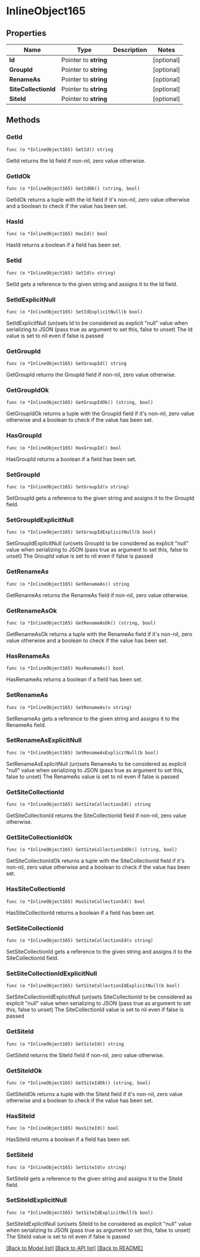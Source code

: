 # InlineObject165

## Properties

Name | Type | Description | Notes
------------ | ------------- | ------------- | -------------
**Id** | Pointer to **string** |  | [optional] 
**GroupId** | Pointer to **string** |  | [optional] 
**RenameAs** | Pointer to **string** |  | [optional] 
**SiteCollectionId** | Pointer to **string** |  | [optional] 
**SiteId** | Pointer to **string** |  | [optional] 

## Methods

### GetId

`func (o *InlineObject165) GetId() string`

GetId returns the Id field if non-nil, zero value otherwise.

### GetIdOk

`func (o *InlineObject165) GetIdOk() (string, bool)`

GetIdOk returns a tuple with the Id field if it's non-nil, zero value otherwise
and a boolean to check if the value has been set.

### HasId

`func (o *InlineObject165) HasId() bool`

HasId returns a boolean if a field has been set.

### SetId

`func (o *InlineObject165) SetId(v string)`

SetId gets a reference to the given string and assigns it to the Id field.

### SetIdExplicitNull

`func (o *InlineObject165) SetIdExplicitNull(b bool)`

SetIdExplicitNull (un)sets Id to be considered as explicit "null" value
when serializing to JSON (pass true as argument to set this, false to unset)
The Id value is set to nil even if false is passed
### GetGroupId

`func (o *InlineObject165) GetGroupId() string`

GetGroupId returns the GroupId field if non-nil, zero value otherwise.

### GetGroupIdOk

`func (o *InlineObject165) GetGroupIdOk() (string, bool)`

GetGroupIdOk returns a tuple with the GroupId field if it's non-nil, zero value otherwise
and a boolean to check if the value has been set.

### HasGroupId

`func (o *InlineObject165) HasGroupId() bool`

HasGroupId returns a boolean if a field has been set.

### SetGroupId

`func (o *InlineObject165) SetGroupId(v string)`

SetGroupId gets a reference to the given string and assigns it to the GroupId field.

### SetGroupIdExplicitNull

`func (o *InlineObject165) SetGroupIdExplicitNull(b bool)`

SetGroupIdExplicitNull (un)sets GroupId to be considered as explicit "null" value
when serializing to JSON (pass true as argument to set this, false to unset)
The GroupId value is set to nil even if false is passed
### GetRenameAs

`func (o *InlineObject165) GetRenameAs() string`

GetRenameAs returns the RenameAs field if non-nil, zero value otherwise.

### GetRenameAsOk

`func (o *InlineObject165) GetRenameAsOk() (string, bool)`

GetRenameAsOk returns a tuple with the RenameAs field if it's non-nil, zero value otherwise
and a boolean to check if the value has been set.

### HasRenameAs

`func (o *InlineObject165) HasRenameAs() bool`

HasRenameAs returns a boolean if a field has been set.

### SetRenameAs

`func (o *InlineObject165) SetRenameAs(v string)`

SetRenameAs gets a reference to the given string and assigns it to the RenameAs field.

### SetRenameAsExplicitNull

`func (o *InlineObject165) SetRenameAsExplicitNull(b bool)`

SetRenameAsExplicitNull (un)sets RenameAs to be considered as explicit "null" value
when serializing to JSON (pass true as argument to set this, false to unset)
The RenameAs value is set to nil even if false is passed
### GetSiteCollectionId

`func (o *InlineObject165) GetSiteCollectionId() string`

GetSiteCollectionId returns the SiteCollectionId field if non-nil, zero value otherwise.

### GetSiteCollectionIdOk

`func (o *InlineObject165) GetSiteCollectionIdOk() (string, bool)`

GetSiteCollectionIdOk returns a tuple with the SiteCollectionId field if it's non-nil, zero value otherwise
and a boolean to check if the value has been set.

### HasSiteCollectionId

`func (o *InlineObject165) HasSiteCollectionId() bool`

HasSiteCollectionId returns a boolean if a field has been set.

### SetSiteCollectionId

`func (o *InlineObject165) SetSiteCollectionId(v string)`

SetSiteCollectionId gets a reference to the given string and assigns it to the SiteCollectionId field.

### SetSiteCollectionIdExplicitNull

`func (o *InlineObject165) SetSiteCollectionIdExplicitNull(b bool)`

SetSiteCollectionIdExplicitNull (un)sets SiteCollectionId to be considered as explicit "null" value
when serializing to JSON (pass true as argument to set this, false to unset)
The SiteCollectionId value is set to nil even if false is passed
### GetSiteId

`func (o *InlineObject165) GetSiteId() string`

GetSiteId returns the SiteId field if non-nil, zero value otherwise.

### GetSiteIdOk

`func (o *InlineObject165) GetSiteIdOk() (string, bool)`

GetSiteIdOk returns a tuple with the SiteId field if it's non-nil, zero value otherwise
and a boolean to check if the value has been set.

### HasSiteId

`func (o *InlineObject165) HasSiteId() bool`

HasSiteId returns a boolean if a field has been set.

### SetSiteId

`func (o *InlineObject165) SetSiteId(v string)`

SetSiteId gets a reference to the given string and assigns it to the SiteId field.

### SetSiteIdExplicitNull

`func (o *InlineObject165) SetSiteIdExplicitNull(b bool)`

SetSiteIdExplicitNull (un)sets SiteId to be considered as explicit "null" value
when serializing to JSON (pass true as argument to set this, false to unset)
The SiteId value is set to nil even if false is passed

[[Back to Model list]](../README.md#documentation-for-models) [[Back to API list]](../README.md#documentation-for-api-endpoints) [[Back to README]](../README.md)


